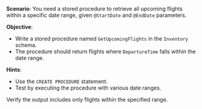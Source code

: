 **Scenario**:
You need a stored procedure to retrieve all upcoming flights within a specific date range, given `@StartDate` and `@EndDate` parameters.

**Objective**:
- Write a stored procedure named `GetUpcomingFlights` in the `Inventory` schema.
- The procedure should return flights where `DepartureTime` falls within the date range.

**Hints**:
- Use the `CREATE PROCEDURE` statement.
- Test by executing the procedure with various date ranges.

Verify the output includes only flights within the specified range.
